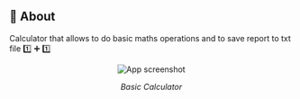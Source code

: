 ## :thinking: About

Calculator that allows to do basic maths operations and to save report to txt file
:one: ➕ :one:

<div align="center">

![App screenshot](https://user-images.githubusercontent.com/44788556/96185815-24d38700-0f43-11eb-8655-004b7fde4a2f.PNG)

*Basic Calculator*

</div>
